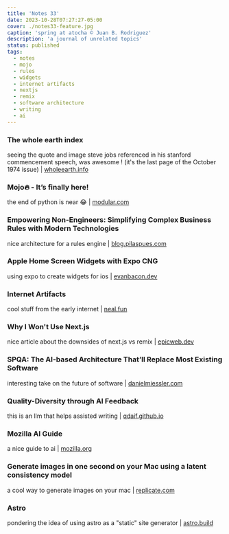 ```yaml
---
title: 'Notes 33'
date: 2023-10-28T07:27:27-05:00
cover: ./notes33-feature.jpg
caption: 'spring at atocha © Juan B. Rodriguez'
description: 'a journal of unrelated topics'
status: published
tags:
  - notes
  - mojo
  - rules
  - widgets
  - internet artifacts
  - nextjs
  - remix
  - software architecture
  - writing
  - ai
---
```


### The whole earth index

seeing the quote and image steve jobs referenced in his stanford commencement speech, was awesome ! (it's the last page of the October 1974 issue) | [wholeearth.info](https://wholeearth.info)

### Mojo🔥 - It’s finally here!

the end of python is near 😂 | [modular.com](https://www.modular.com/blog/mojo-its-finally-here)

### Empowering Non-Engineers: Simplifying Complex Business Rules with Modern Technologies

nice architecture for a rules engine | [blog.pilaspues.com](https://blog.pilaspues.com/empowering-non-engineers-simplifying-complex-business-rules-with-modern-technologies-4831d34e4f88)

### Apple Home Screen Widgets with Expo CNG

using expo to create widgets for ios | [evanbacon.dev](https://evanbacon.dev/blog/apple-home-screen-widgets)

### Internet Artifacts

cool stuff from the early internet | [neal.fun](https://neal.fun/internet-artifacts/)

### Why I Won't Use Next.js

nice article about the downsides of next.js vs remix | [epicweb.dev](https://www.epicweb.dev/why-i-wont-use-nextjs)

### SPQA: The AI-based Architecture That’ll Replace Most Existing Software

interesting take on the future of software | [danielmiessler.com](https://danielmiessler.com/p/spqa-ai-architecture-replace-existing-software/)

### Quality-Diversity through AI Feedback

this is an llm that helps assisted writing | [qdaif.github.io](https://qdaif.github.io)

### Mozilla AI Guide

a nice guide to ai | [mozilla.org](https://ai-guide.future.mozilla.org/content/ai-basics/)

### Generate images in one second on your Mac using a latent consistency model

a cool way to generate images on your mac | [replicate.com](https://replicate.com/blog/run-latent-consistency-model-on-mac)

### Astro

pondering the idea of using astro as a "static" site generator | [astro.build](https://astro.build)
